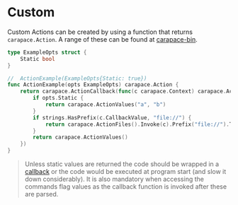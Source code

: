 # Custom

Custom Actions can be created by using a function that returns `carapace.Action`. A range of these can be found at [carapace-bin](https://pkg.go.dev/github.com/rsteube/carapace-bin/pkg/actions).

```go
type ExampleOpts struct {
	Static bool
}

//  ActionExample(ExampleOpts{Static: true})
func ActionExample(opts ExampleOpts) carapace.Action {
	return carapace.ActionCallback(func(c carapace.Context) carapace.Action {
		if opts.Static {
			return carapace.ActionValues("a", "b")
		}
		if strings.HasPrefix(c.CallbackValue, "file://") {
			return carapace.ActionFiles().Invoke(c).Prefix("file://").ToA()
		}
		return carapace.ActionValues()
	})
}
```

> Unless static values are returned the code should be wrapped in a [callback](../defaultActions/actionCallback.md) or the code would be executed at program start (and slow it down considerably).
> It is also mandatory when accessing the commands flag values as the callback function is invoked after these are parsed.
